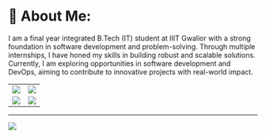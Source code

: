 # 🎯 About Me:
I am a final year integrated B.Tech (IT) student at IIIT Gwalior with a strong foundation in software development and problem-solving. Through multiple internships, I have honed my skills in building robust and scalable solutions. Currently, I am exploring opportunities in software development and DevOps, aiming to contribute to innovative projects with real-world impact.


<table>
  <tr>
    <td><img src="https://github-readme-stats.vercel.app/api?username=rajivkumawat3&theme=radical&hide_border=true&include_all_commits=false&count_private=false" /></td>
    <td><img src="https://github-readme-streak-stats.herokuapp.com/?user=rajivkumawat3&theme=radical&hide_border=true" /></td>
  </tr>
  <tr>
    <td><img src="https://github-readme-stats.vercel.app/api/top-langs/?username=rajivkumawat3&theme=radical&hide_border=true&include_all_commits=false&count_private=false&layout=compact" /></td>
    <td><img src="https://github-contributor-stats.vercel.app/api?username=rajivkumawat3&limit=5&theme=radical&combine_all_yearly_contributions=true" /></td>
  </tr>
</table>


---
[![](https://visitcount.itsvg.in/api?id=rajivkumawat3&icon=5&color=1)](https://visitcount.itsvg.in)

<!-- Proudly created with GPRM ( https://gprm.itsvg.in ) -->
